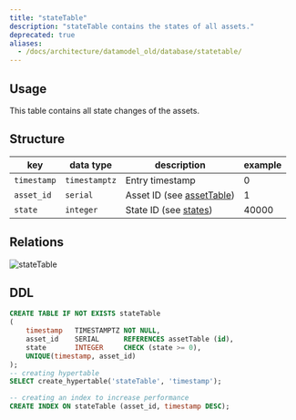```yaml
---
title: "stateTable"
description: "stateTable contains the states of all assets."
deprecated: true
aliases:
  - /docs/architecture/datamodel_old/database/statetable/
---
```


## Usage

This table contains all state changes of the assets.

## Structure

| key         | data type     | description                                      | example |
|-------------|---------------|--------------------------------------------------|---------|
| `timestamp` | `timestamptz` | Entry timestamp                                  | 0       |
| `asset_id`  | `serial`      | Asset ID (see [assetTable](/docs/architecture/datamodel/database/assettable))       | 1       |
| `state`     | `integer`     | State ID (see [states](/docs/architecture/datamodel/states/)) | 40000   |


## Relations

![stateTable](/images/architecture/datamodel/database/statetable.png)

## DDL
```sql
CREATE TABLE IF NOT EXISTS stateTable
(
    timestamp   TIMESTAMPTZ NOT NULL,
    asset_id    SERIAL      REFERENCES assetTable (id),
    state       INTEGER     CHECK (state >= 0),
    UNIQUE(timestamp, asset_id)
);
-- creating hypertable
SELECT create_hypertable('stateTable', 'timestamp');

-- creating an index to increase performance
CREATE INDEX ON stateTable (asset_id, timestamp DESC);
```
